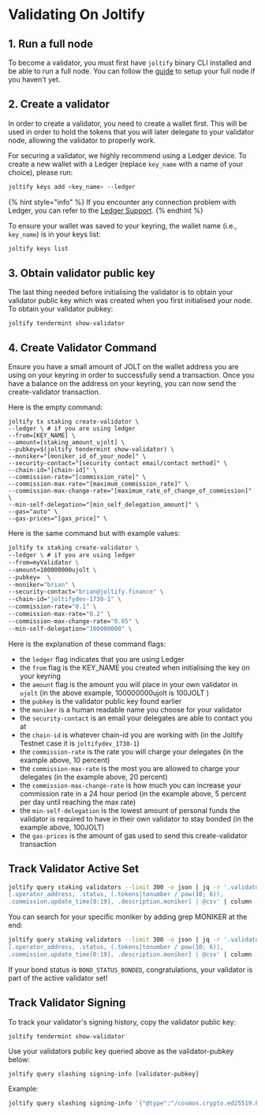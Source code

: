 # Validating On Joltify

## 1. Run a full node

To become a validator, you must first have `joltify` binary CLI installed and be able to run a full node. You can follow the [guide](running-a-node/) to setup your full node if you haven't yet.

## 2. Create a validator

In order to create a validator, you need to create a wallet first. This will be used in order to hold the tokens that you will later delegate to your validator node, allowing the validator to properly work.

For securing a validator, we highly recommend using a Ledger device. To create a new wallet with a Ledger (replace `key_name` with a name of your choice), please run:

```sh
joltify keys add <key_name> --ledger
```

{% hint style="info" %}
If you encounter any connection problem with Ledger, you can refer to the [Ledger Support](https://support.ledger.com/hc/en-us/articles/115005165269-Fix-USB-connection-issues-with-Ledger-Live?support=true).&#x20;
{% endhint %}

To ensure your wallet was saved to your keyring, the wallet name (i.e., `key_name`) is in your keys list:

```sh
joltify keys list
```

## 3. Obtain validator public key

The last thing needed before initialising the validator is to obtain your validator public key which was created when you first initialised your node. To obtain your validator pubkey:

```
joltify tendermint show-validator
```

## 4. Create Validator Command

Ensure you have a small amount of JOLT on the wallet address you are using on your keyring in order to successfully send a transaction. Once you have a balance on the address on your keyring, you can now send the create-validator transaction.

Here is the empty command:

```shell
joltify tx staking create-validator \
--ledger \ # if you are using ledger
--from=[KEY_NAME] \
--amount=[staking_amount_ujolt] \
--pubkey=$(joltify tendermint show-validator) \
--moniker="[moniker_id_of_your_node]" \
--security-contact="[security contact email/contact method]" \
--chain-id="[chain-id]" \
--commission-rate="[commission_rate]" \
--commission-max-rate="[maximum_commission_rate]" \
--commission-max-change-rate="[maximum_rate_of_change_of_commission]" \
--min-self-delegation="[min_self_delegation_amount]" \
--gas="auto" \
--gas-prices="[gas_price]" \
```

Here is the same command but with example values:

```sh
joltify tx staking create-validator \
--ledger \ # if you are using ledger
--from=myValidator \
--amount=100000000ujolt \
--pubkey=  \
--moniker="brian" \
--security-contact="brian@joltify.finance" \
--chain-id="joltifydev-1730-1" \
--commission-rate="0.1" \
--commission-max-rate="0.2" \
--commission-max-change-rate="0.05" \
--min-self-delegation="100000000" \
```

Here is the explanation of these command flags:

* the `ledger` flag indicates that you are using Ledger
* the `from` flag is the KEY\_NAME you created when initialising the key on your keyring
* the `amount` flag is the amount you will place in your own validator in `ujolt` (in the above example, 100000000ujolt is 100JOLT )
* the `pubkey` is the validator public key found earlier
* the `moniker` is a human readable name you choose for your validator
* the `security-contact` is an email your delegates are able to contact you at
* the `chain-id` is whatever chain-id you are working with (in the Joltify Testnet case it is `joltifydev_1730-1`)
* the `commission-rate` is the rate you will charge your delegates (in the example above, 10 percent)
* the `commission-max-rate` is the most you are allowed to charge your delegates (in the example above, 20 percent)
* the `commission-max-change-rate` is how much you can increase your commission rate in a 24 hour period (in the example above, 5 percent per day until reaching the max rate)
* the `min-self-delegation` is the lowest amount of personal funds the validator is required to have in their own validator to stay bonded (in the example above, 100JOLT)
* the `gas-prices` is the amount of gas used to send this create-validator transaction

## Track Validator Active Set

```sh
joltify query staking validators --limit 300 -o json | jq -r '.validators[] |
[.operator_address, .status, (.tokens|tonumber / pow(10; 6)),
.commission.update_time[0:19], .description.moniker] | @csv' | column -t -s","
```

You can search for your specific moniker by adding grep MONIKER at the end:

```sh
joltify query staking validators --limit 300 -o json | jq -r '.validators[] |
[.operator_address, .status, (.tokens|tonumber / pow(10; 6)),
.commission.update_time[0:19], .description.moniker] | @csv' | column -t -s"," | grep brian
```

If your bond status is `BOND_STATUS_BONDED`, congratulations, your validator is part of the active validator set!

## Track Validator Signing

To track your validator's signing history, copy the validator public key:

```sh
joltify tendermint show-validator
```

Use your validators public key queried above as the validator-pubkey below:

```shell
joltify query slashing signing-info [validator-pubkey]
```

Example:

```sh
joltify query slashing signing-info '{"@type":"/cosmos.crypto.ed25519.PubKey","key":"WYKlg+xfaxxS+YzpPmwBhbcFtIHD/EfQr/TXoDxXxWQ="}'
```
